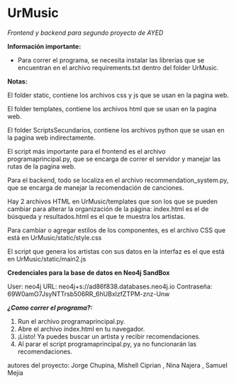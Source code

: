 # UrMusic
*Frontend y backend para segundo proyecto de AYED*

**Información importante:**
- Para correr el programa, se necesita instalar las librerias que se encuentran en el archivo requirements.txt dentro del folder UrMusic. 

**Notas:**

El folder static, contiene los archivos css y js que se usan en la pagina web.

El folder templates, contiene los archivos html que se usan en la pagina web.

El folder ScriptsSecundarios, contiene los archivos python que se usan en la pagina web indirectamente.

El script más importante para el frontend es el archivo programaprincipal.py, que se encarga de correr el servidor y manejar las rutas de la pagina web.

Para el backend, todo se localiza en el archivo recommendation_system.py, que se encarga de manejar la recomendación de canciones.

Hay 2 archivos HTML en UrMusic/templates que son los que se pueden cambiar para alterar la organización de la página:
index.html es el de búsqueda y resultados.html es el que te muestra los artistas.

Para cambiar o agregar estilos de los componentes, es el archivo CSS que está en UrMusic/static/style.css

El script que genera los artistas con sus datos en la interfaz es el que está en UrMusic/static/main2.js

**Credenciales para la base de datos en Neo4j SandBox** 

User: neo4j
URL: neo4j+s://ad86f838.databases.neo4j.io
Contraseña: 69W0amO7JsyNTTrsb506RR_6hUBxlzfZTPM-znz-Unw

***¿Como correr el programa?:***

1. Run el archivo programaprincipal.py. 
2. Abre el archivo index.html en tu navegador.
3. ¡Listo! Ya puedes buscar un artista y recibir recomendaciones.
4. Al parar el script programaprincipal.py, ya no funcionarán las recomendaciones. 



autores del proyecto: 
Jorge Chupina, 
Mishell Ciprian ,
Nina Najera ,
Samuel Mejia
